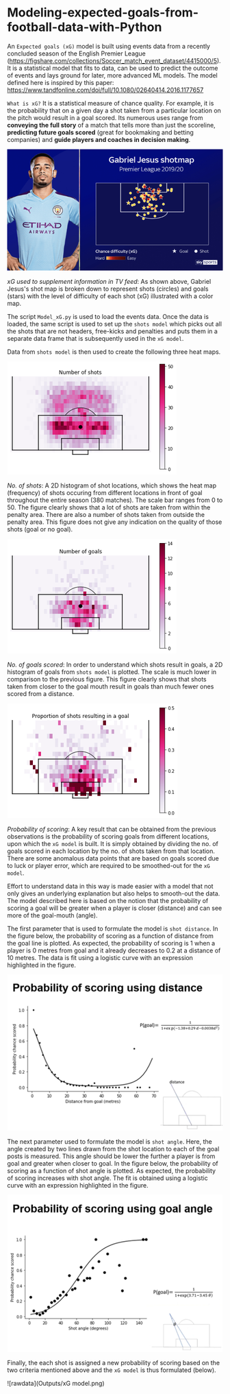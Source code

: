 # Modeling-expected-goals-from-football-data-with-Python

An `Expected goals (xG)` model is built using events data from a recently concluded season of the English Premier League (https://figshare.com/collections/Soccer_match_event_dataset/4415000/5). It is a statistical model that fits to data, can be used to predict the outcome of events and lays ground for later, more advanced ML models. The model defined here is inspired by this paper: https://www.tandfonline.com/doi/full/10.1080/02640414.2016.1177657

`What is xG?`
It is a statistical measure of chance quality. For example, it is the probability that on a given day a shot taken from a particular location on the pitch would result in a goal scored. Its numerous uses range from **conveying the full story** of a match that tells more than just the scoreline, **predicting future goals scored** (great for bookmaking and betting companies) and **guide players and coaches in decision making**.

![rawdata](Outputs/xG.png)

*xG used to supplement information in TV feed*: As shown above, Gabriel Jesus's shot map is broken down to represent shots (circles) and goals (stars) with the level of difficulty of each shot (xG) illustrated with a color map. 

The script `Model_xG.py` is used to load the events data. Once the data is loaded, the same script is used to set up the `shots model` which picks out all the shots that are not headers, free-kicks and penalties and puts them in a separate data frame that is subsequently used in the `xG model`. 

Data from `shots model` is then used to create the following three heat maps.

![rawdata](Outputs/Figure_29.png)

*No. of shots*: A 2D histogram of shot locations, which shows the heat map (frequency) of shots occuring from different locations in front of goal throughout the entire season (380 matches). The scale bar ranges from 0 to 50. The figure clearly shows that a lot of shots are taken from within the penalty area. There are also a number of shots taken from outside the penalty area. This figure does not give any indication on the quality of those shots (goal or no goal).  

![rawdata](Outputs/Figure_30.png)

*No. of goals scored*: In order to understand which shots result in goals, a 2D histogram of goals from `shots model` is plotted. The scale is much lower in comparison to the previous figure. This figure clearly shows that shots taken from closer to the goal mouth result in goals than much fewer ones scored from a distance. 

![rawdata](Outputs/Figure_31.png)

*Probability of scoring*: A key result that can be obtained from the previous observations is the probability of scoring goals from different locations, upon which the `xG model` is built. It is simply obtained by dividing the no. of goals scored in each location by the no. of shots taken from that location. There are some anomalous data points that are based on goals scored due to luck or player error, which are required to be smoothed-out for the `xG model`.

Effort to understand data in this way is made easier with a model that not only gives an underlying explanation but also helps to smooth-out the data. The model described here is based on the notion that the probability of scoring a goal will be greater when a player is closer (distance) and can see more of the goal-mouth (angle). 

The first parameter that is used to formulate the model is `shot distance`. In the figure below, the probability of scoring as a function of distance from the goal line is plotted. As expected, the probability of scoring is 1 when a player is 0 metres from goal and it already decreases to 0.2 at a distance of 10 metres. The data is fit using a logistic curve with an expression highlighted in the figure. 

![rawdata](Outputs/distance.png)

The next parameter used to formulate the model is `shot angle`. Here, the angle created by two lines drawn from the shot location to each of the goal posts is measured. This angle should be lower the further a player is from goal and greater when closer to goal. In the figure below, the probability of scoring as a function of shot angle is plotted. As expected, the probability of scoring increases with shot angle. The fit is obtained using a logistic curve with an expression highlighted in the figure. 

![rawdata](Outputs/angle.png)

Finally, the each shot is assigned a new probability of scoring based on the two criteria mentioned above and the `xG model` is thus formulated (below).

![rawdata](Outputs/xG model.png)
